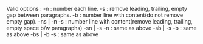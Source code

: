 Valid options :
-n : number each line.
-s : remove leading, trailing, empty gap between paragraphs.
-b : number line with content(do not remove empty gap).
-ns | -n -s : number line with content(remove leading, trailing, empty space b/w paragraphs)
-sn | -s -n : same as above
-sb | -s -b : same as above
-bs | -b -s : same as above

